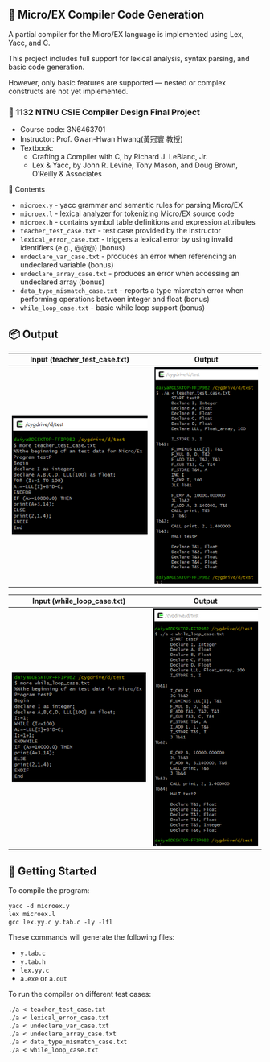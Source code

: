 ## 📝 Micro/EX Compiler Code Generation
A partial compiler for the Micro/EX language is implemented using Lex, Yacc, and C.

This project includes full support for lexical analysis, syntax parsing, and basic code generation.

However, only basic features are supported — nested or complex constructs are not yet implemented.

### 🔗 1132 NTNU CSIE Compiler Design Final Project

- Course code: 3N6463701
- Instructor: Prof. Gwan-Hwan Hwang(黃冠寰 教授)
- Textbook:
  - Crafting a Compiler with C, by Richard J. LeBlanc, Jr.
  - Lex & Yacc, by John R. Levine, Tony Mason, and Doug Brown, O’Reilly & Associates

📁 Contents
- `microex.y` - yacc grammar and semantic rules for parsing Micro/EX
- `microex.l` - lexical analyzer for tokenizing Micro/EX source code
- `microex.h` - contains symbol table definitions and expression attributes
- `teacher_test_case.txt` - test case provided by the instructor
- `lexical_error_case.txt` - triggers a lexical error by using invalid identifiers (e.g., @@@) (bonus)
- `undeclare_var_case.txt` - produces an error when referencing an undeclared variable (bonus)
- `undeclare_array_case.txt` - produces an error when accessing an undeclared array (bonus)
- `data_type_mismatch_case.txt` - reports a type mismatch error when performing operations between integer and float (bonus)
- `while_loop_case.txt` - basic while loop support (bonus)

## 📦 Output
| Input (teacher_test_case.txt) | Output |
|-------------|-----------------|
| ![Input](image/1.PNG) | ![Enhanced](image/2.PNG) |

| Input (while_loop_case.txt) | Output |
|-------------|-----------------|
| ![Input](image/3.PNG) | ![Enhanced](image/4.PNG) |

## 🚀 Getting Started
To compile the program:
```
yacc -d microex.y
lex microex.l
gcc lex.yy.c y.tab.c -ly -lfl
```
These commands will generate the following files:
- `y.tab.c`
- `y.tab.h`
- `lex.yy.c`
- `a.exe` or `a.out`

To run the compiler on different test cases:
```
./a < teacher_test_case.txt
./a < lexical_error_case.txt
./a < undeclare_var_case.txt
./a < undeclare_array_case.txt
./a < data_type_mismatch_case.txt
./a < while_loop_case.txt
```
